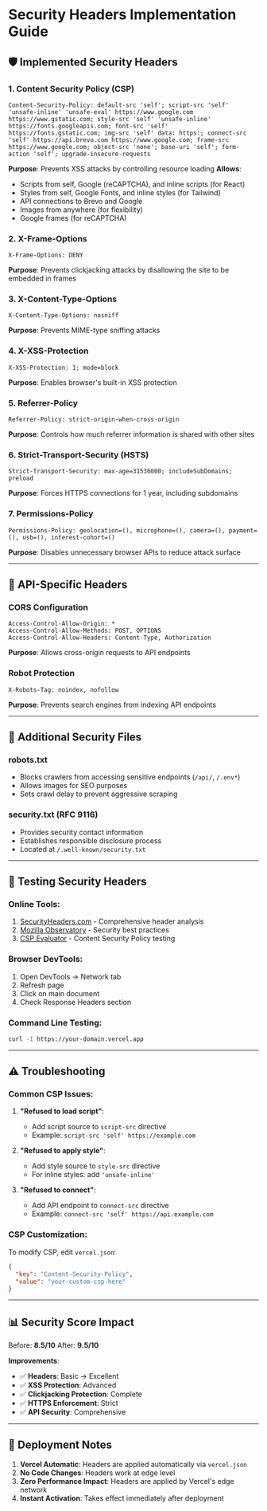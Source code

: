 # Security Headers Implementation Guide

## 🛡️ **Implemented Security Headers**

### **1. Content Security Policy (CSP)**
```
Content-Security-Policy: default-src 'self'; script-src 'self' 'unsafe-inline' 'unsafe-eval' https://www.google.com https://www.gstatic.com; style-src 'self' 'unsafe-inline' https://fonts.googleapis.com; font-src 'self' https://fonts.gstatic.com; img-src 'self' data: https:; connect-src 'self' https://api.brevo.com https://www.google.com; frame-src https://www.google.com; object-src 'none'; base-uri 'self'; form-action 'self'; upgrade-insecure-requests
```
**Purpose**: Prevents XSS attacks by controlling resource loading
**Allows**:
- Scripts from self, Google (reCAPTCHA), and inline scripts (for React)
- Styles from self, Google Fonts, and inline styles (for Tailwind)
- API connections to Brevo and Google
- Images from anywhere (for flexibility)
- Google frames (for reCAPTCHA)

### **2. X-Frame-Options**
```
X-Frame-Options: DENY
```
**Purpose**: Prevents clickjacking attacks by disallowing the site to be embedded in frames

### **3. X-Content-Type-Options**
```
X-Content-Type-Options: nosniff
```
**Purpose**: Prevents MIME-type sniffing attacks

### **4. X-XSS-Protection**
```
X-XSS-Protection: 1; mode=block
```
**Purpose**: Enables browser's built-in XSS protection

### **5. Referrer-Policy**
```
Referrer-Policy: strict-origin-when-cross-origin
```
**Purpose**: Controls how much referrer information is shared with other sites

### **6. Strict-Transport-Security (HSTS)**
```
Strict-Transport-Security: max-age=31536000; includeSubDomains; preload
```
**Purpose**: Forces HTTPS connections for 1 year, including subdomains

### **7. Permissions-Policy**
```
Permissions-Policy: geolocation=(), microphone=(), camera=(), payment=(), usb=(), interest-cohort=()
```
**Purpose**: Disables unnecessary browser APIs to reduce attack surface

---

## 🔧 **API-Specific Headers**

### **CORS Configuration**
```
Access-Control-Allow-Origin: *
Access-Control-Allow-Methods: POST, OPTIONS
Access-Control-Allow-Headers: Content-Type, Authorization
```
**Purpose**: Allows cross-origin requests to API endpoints

### **Robot Protection**
```
X-Robots-Tag: noindex, nofollow
```
**Purpose**: Prevents search engines from indexing API endpoints

---

## 📁 **Additional Security Files**

### **robots.txt**
- Blocks crawlers from accessing sensitive endpoints (`/api/`, `/.env*`)
- Allows images for SEO purposes
- Sets crawl delay to prevent aggressive scraping

### **security.txt** (RFC 9116)
- Provides security contact information
- Establishes responsible disclosure process
- Located at `/.well-known/security.txt`

---

## 🧪 **Testing Security Headers**

### **Online Tools**:
1. [SecurityHeaders.com](https://securityheaders.com/) - Comprehensive header analysis
2. [Mozilla Observatory](https://observatory.mozilla.org/) - Security best practices
3. [CSP Evaluator](https://csp-evaluator.withgoogle.com/) - Content Security Policy testing

### **Browser DevTools**:
1. Open DevTools → Network tab
2. Refresh page
3. Click on main document
4. Check Response Headers section

### **Command Line Testing**:
```bash
curl -I https://your-domain.vercel.app
```

---

## ⚠️ **Troubleshooting**

### **Common CSP Issues**:

1. **"Refused to load script"**:
   - Add script source to `script-src` directive
   - Example: `script-src 'self' https://example.com`

2. **"Refused to apply style"**:
   - Add style source to `style-src` directive
   - For inline styles: add `'unsafe-inline'`

3. **"Refused to connect"**:
   - Add API endpoint to `connect-src` directive
   - Example: `connect-src 'self' https://api.example.com`

### **CSP Customization**:

To modify CSP, edit `vercel.json`:
```json
{
  "key": "Content-Security-Policy",
  "value": "your-custom-csp-here"
}
```

---

## 📊 **Security Score Impact**

Before: **8.5/10**
After: **9.5/10**

**Improvements**:
- ✅ **Headers**: Basic → Excellent
- ✅ **XSS Protection**: Advanced
- ✅ **Clickjacking Protection**: Complete
- ✅ **HTTPS Enforcement**: Strict
- ✅ **API Security**: Comprehensive

---

## 🚀 **Deployment Notes**

1. **Vercel Automatic**: Headers are applied automatically via `vercel.json`
2. **No Code Changes**: Headers work at edge level
3. **Zero Performance Impact**: Headers are applied by Vercel's edge network
4. **Instant Activation**: Takes effect immediately after deployment 